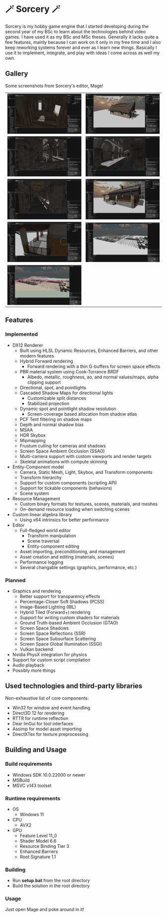 # 🪄 Sorcery 🪄

Sorcery is my hobby game engine that I started developing during the second year of my BSc to learn about the technologies behind video games. I have used it as my BSc and MSc theses. Generally it lacks quite a few features, mainly because I can work on it only in my free time and I also keep reworking systems forever and ever as I learn new things. Basically I use it to implement, integrate, and play with ideas I come across as well my own.

## Gallery 
Some screenshots from Sorcery's editor, Mage!

|  |  |
|--|--|
| ![A longhouse from the inside](../Screenshots/longhouse-1.jpg) | ![A longhouse from the outside](../Screenshots/longhouse-2.jpg) |
| ![Sponza Second Level](../Screenshots/sponza-1.jpg) | ![Sponza First Level](../Screenshots/sponza-2.jpg) |
| ![Sponza Columns](../Screenshots/sponza-3.jpg) | ![A cottage from the front](../Screenshots/cottage-1.jpg) |
| ![Porch of a cottage](../Screenshots/cottage-2.jpg) | ![Industrial assets](../Screenshots/industrial-1.jpg) |
| ![Shadow cascade split visualization](../Screenshots/industrial-cascades.jpg) |

## Features
### Implemented
* DX12 Renderer
  * Built using HLSL Dynamic Resources, Enhanced Barriers, and other modern features
  * Hybrid Forward rendering
    * Forward rendering with a thin G-buffers for screen space effects
  * PBR material system using Cook-Torrance BRDF
    * Albedo, metallic, roughness, ao, and normal values/maps, alpha clipping support
  * Directional, spot, and pointlights
  * Cascaded Shadow Maps for directional lights
    * Customizable split distances
    * Stabilized projection
  * Dynamic spot and pointlight shadow resolution
    * Screen-coverage based allocation from shadow atlas
  * PCF Tent filtering on shadow maps
  * Depth and normal shadow bias
  * MSAA
  * HDR Skybox
  * Mipmapping
  * Frustum culling for cameras and shadows
  * Screen Space Ambient Occlusion (SSAO)
  * Multi-camera support with custom viewports and render targets
  * Skeletal animations with compute skinning
* Entity-Component model
  * Camera, Static Mesh, Light, Skybox, and Transform components
  * Transform hierarchy
  * Support for custom components (scripting API)
  * Support for tickable components (behaviors)
  * Scene system
* Resource Management
  * Custom binary formats for textures, scenes, materials, and meshes
  * On-demand resource loading when switching scenes
* Custom linear algebra library
  * Using x64 intrinsics for better performance
* Editor
  * Full-fledged world editor
    * Transform manipulation
    * Scene traversal
    * Entity-component editing
  * Asset importing, preconditioning, and management
  * Asset creation and editing (materials, scenes)
  * Performance logging
  * Several changable settings (graphics, performance, etc.)

### Planned
* Graphics and rendering
  * Better support for transparency effects
  * Percentage-Closer Soft Shadows (PCSS)
  * Image-Based Lighting (IBL)
  * Hybrid Tiled (Forward+) rendering
  * Support for writing custom shaders for materials
  * Ground Truth-based Ambient Occlusion (GTAO)
  * Screen Space Shadows
  * Screen Space Reflections (SSR)
  * Screen Space Subsurface Scattering
  * Screen Space Global Illumination (SSGI)
  * Vulkan backend
* Nvidia PhysX integration for physics
* Support for custom script compilation
* Audio playback
* Possibly more things

## Used technologies and third-party libraries
Non-exhaustive list of core components:
- Win32 for window and event handling
- Direct3D 12 for rendering
- RTTR for runtime reflection
- Dear ImGui for tool interfaces
- Assimp for model asset importing
- DirectXTex for texture preprocessing

## Building and Usage
### Build requirements
- Windows SDK 10.0.22000 or newer
- MSBuild
- MSVC v143 toolset
### Runtime requirements
- OS
  - Windows 11
- CPU
  - AVX2
- GPU
  - Feature Level 11_0
  - Shader Model 6.6
  - Resource Binding Tier 3
  - Enhanced Barriers
  - Root Signature 1.1

### Building
- Run **setup.bat** from the root directory
- Build the solution in the root directory
### Usage
Just open Mage and poke around in it!
